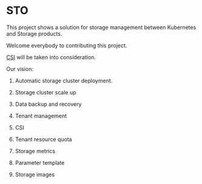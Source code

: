 # STO

This project shows a solution for storage management between Kubernetes and Storage products.

Welcome everybody to contributing this project.

[CSI](http://blog.kubernetes.io/2018/01/introducing-container-storage-interface.html) will be taken into consideration.


Our vision:

1. Automatic storage cluster deployment.

1. Storage cluster scale up

1. Data backup and recovery

1. Tenant management

1. CSI

1. Tenant resource quota

1. Storage metrics

1. Parameter template

1. Storage images
